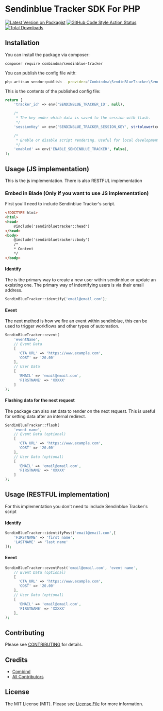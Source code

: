 # Sendinblue Tracker SDK For PHP

[![Latest Version on Packagist](https://img.shields.io/packagist/v/combindma/sendinblue-tracker.svg?style=flat-square)](https://packagist.org/packages/combindma/sendinblue-tracker)
[![GitHub Code Style Action Status](https://img.shields.io/github/workflow/status/combindma/sendinblue-tracker/Check%20&%20fix%20styling?label=code%20style)](https://github.com/combindma/sendinblue-tracker/actions?query=workflow%3A"Check+%26+fix+styling"+branch%3Amain)
[![Total Downloads](https://img.shields.io/packagist/dt/combindma/sendinblue-tracker.svg?style=flat-square)](https://packagist.org/packages/combindma/sendinblue-tracker)

## Installation
You can install the package via composer:

```bash
composer require combindma/sendinblue-tracker
```

You can publish the config file with:
```bash
php artisan vendor:publish --provider="Combindma\SendinBlueTracker\SendinBlueTrackerServiceProvider" --tag="sendinblue-tracker-config"
```

This is the contents of the published config file:

```php
return [
    'tracker_id' => env('SENDINBLUE_TRACKER_ID', null),

    /*
     * The key under which data is saved to the session with flash.
     */
    'sessionKey' => env('SENDINBLUE_TRACKER_SESSION_KEY', strtolower(config('app.name')).'_sendinbluetracker'),

    /*
     * Enable or disable script rendering. Useful for local development.
     */
    'enabled' => env('ENABLE_SENDINBLUE_TRACKER', false),
];
```

## Usage (JS implementation)
This is the js implementation. There is also RESTFUL implementation 

### Embed in Blade (Only if you want to use JS implementation)
First you'll need to include Sendinblue Tracker's script.

```html
<!DOCTYPE html>
<html>
<head>
    @include('sendinbluetracker::head')
</head>
<body>
    @include('sendinbluetracker::body')
    /*
    * Content
    */
</body>
```

#### Identify
The is the primary way to create a new user within sendinblue or update an exsisting one. The primary way of indentifying users is via their email address.

```php
SendinBlueTracker::identify('email@email.com');
```

#### Event
The next method is how we fire an event within sendinblue, this can be used to trigger workflows and other types of automation.

```php
SendinBlueTracker::event(
    'eventName',
    // Event Data
    [
      'CTA_URL' => 'https://www.example.com',
      'COST' => '20.00'
    ],
    // User Data
    [
      'EMAIL' => 'email@email.com',
      'FIRSTNAME' => 'XXXXX'
    ]
);
```

#### Flashing data for the next request
The package can also set data to render on the next request. This is useful for setting data after an internal redirect.


```php
SendinBlueTracker::flash(
    'event name',
  	// Event Data (optional)
    [
      'CTA_URL' => 'https://www.example.com',
      'COST' => '20.00'
    ],
    // User Data (optional)
    [
      'EMAIL' => 'email@email.com',
      'FIRSTNAME' => 'XXXXX'
    ]
);
```

## Usage (RESTFUL implementation)
For this implementation you don't need to include Sendinblue Tracker's script

#### Identify

```php
SendinBlueTracker::identifyPost('email@email.com',[
    'FIRSTNAME' => 'first name',
    'LASTNAME' => 'last name'
]);
```

#### Event

```php
SendinBlueTracker::eventPost('email@email.com', 'event name',
  	// Event Data (optional)
    [
      'CTA_URL' => 'https://www.example.com',
      'COST' => '20.00'
    ],
    // User Data (optional)
    [
      'EMAIL' => 'email@email.com',
      'FIRSTNAME' => 'XXXXX'
    ],
);
```

## Contributing
Please see [CONTRIBUTING](.github/CONTRIBUTING.md) for details.

## Credits
- [Combind](https://github.com/Combindma)
- [All Contributors](../../contributors)

## License
The MIT License (MIT). Please see [License File](LICENSE.md) for more information.
